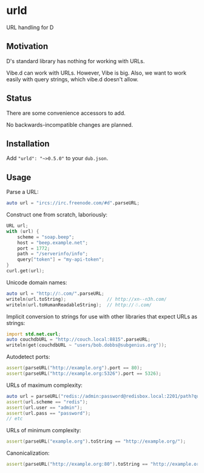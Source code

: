 urld
====
URL handling for D

Motivation
----------
D's standard library has nothing for working with URLs.

Vibe.d can work with URLs. However, Vibe is big. Also, we want to work easily with query strings,
which vibe.d doesn't allow.

Status
------
There are some convenience accessors to add.

No backwards-incompatible changes are planned.

Installation
------------
Add `"urld": "~>0.5.0"` to your `dub.json`.

Usage
-----

Parse a URL:

```D
auto url = "ircs://irc.freenode.com/#d".parseURL;
```

Construct one from scratch, laboriously:

```D
URL url;
with (url) {
	scheme = "soap.beep";
	host = "beep.example.net";
	port = 1772;
	path = "/serverinfo/info";
	query["token"] = "my-api-token";
}
curl.get(url);
```

Unicode domain names:

```D
auto url = "http://☃.com/".parseURL;
writeln(url.toString);               // http://xn--n3h.com/
writeln(url.toHumanReadableString);  // http://☃.com/
```

Implicit conversion to strings for use with other libraries that expect URLs as strings:

```D
import std.net.curl;
auto couchdbURL = "http://couch.local:8815".parseURL;
writeln(get(couchdbURL ~ "users/bob.dobbs@subgenius.org"));
```

Autodetect ports:

```D
assert(parseURL("http://example.org").port == 80);
assert(parseURL("http://example.org:5326").port == 5326);
```

URLs of maximum complexity:

```D
auto url = parseURL("redis://admin:password@redisbox.local:2201/path?query=value#fragment");
assert(url.scheme == "redis");
assert(url.user == "admin");
assert(url.pass == "password");
// etc
```

URLs of minimum complexity:

```D
assert(parseURL("example.org").toString == "http://example.org/");
```

Canonicalization:

```D
assert(parseURL("http://example.org:80").toString == "http://example.org/");
```

